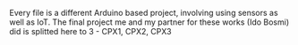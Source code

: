 Every file is a different Arduino based project, involving using sensors as well as IoT. 
The final project me and my partner for these works (Ido Bosmi) did is splitted here to 3 - CPX1, CPX2, CPX3
